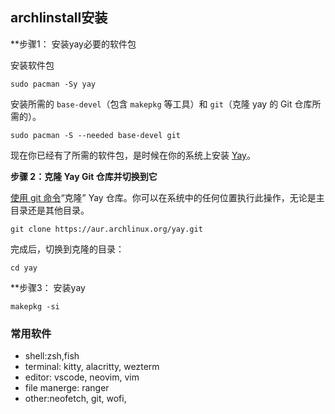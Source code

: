 ## archlinstall安装

**步骤1： 安装yay必要的软件包

安装软件包
```
sudo pacman -Sy yay
```

安装所需的 `base-devel`（包含 `makepkg` 等工具）和 `git`（克隆 yay 的 Git 仓库所需的）。

```
sudo pacman -S --needed base-devel git
```

现在你已经有了所需的软件包，是时候在你的系统上安装 [Yay](https://link.zhihu.com/?target=https%3A//github.com/Jguer/yay)。

**步骤 2：克隆 Yay Git 仓库并切换到它**

[使用 git 命令](https://link.zhihu.com/?target=https%3A//itsfoss.com/basic-git-commands-cheat-sheet/)“克隆” Yay 仓库。你可以在系统中的任何位置执行此操作，无论是主目录还是其他目录。

```
git clone https://aur.archlinux.org/yay.git
```

完成后，切换到克隆的目录：

```
cd yay
```

**步骤3： 安装yay

```
makepkg -si
```

### 常用软件

- shell:zsh,fish
- terminal: kitty, alacritty, wezterm
- editor: vscode, neovim, vim
- file manerge: ranger
- other:neofetch, git, wofi, 